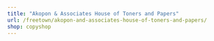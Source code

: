 ```yaml
---
title: "Akopon & Associates House of Toners and Papers"
url: /freetown/akopon-and-associates-house-of-toners-and-papers/
shop: copyshop
---
```

